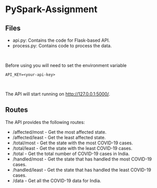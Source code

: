 # PySpark-Assignment

## Files
- api.py: Contains the code for Flask-based API.
- process.py: Contains code to process the data.

<br/>

Before using you will need to set the environment variable

```API_KEY=<your-api-key>```

<br/>

The API will start running on http://127.0.0.1:5000/.

## Routes
The API provides the following routes:

- /affected/most - Get the most affected state.
- /affected/least - Get the least affected state.
- /total/most - Get the state with the most COVID-19 cases.
- /total/least - Get the state with the least COVID-19 cases.
- /total - Get the total number of COVID-19 cases in India.
- /handled/most - Get the state that has handled the most COVID-19 cases.
- /handled/least - Get the state that has handled the least COVID-19 cases.
- /data - Get all the COVID-19 data for India.
